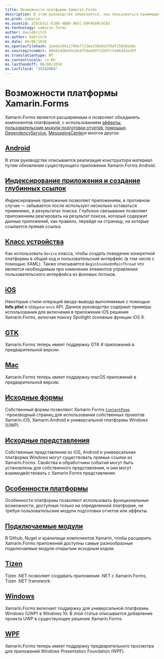 ```yaml
---
title: Возможности платформы Xamarin.Forms
description: В этом руководстве объясняется, как пользоваться преимуществами специфический для платформы функции в Xamarin.Forms приложений с помощью разных методов.
ms.prod: xamarin
ms.assetid: 2C6CE42C-E380-4BB9-90CC-D0F4E60C4C03
ms.technology: xamarin-forms
author: davidbritch
ms.author: dabritch
ms.date: 04/06/2018
ms.openlocfilehash: 2e8eb19411799e7723be338e9e3f6df35058eb8c
ms.sourcegitcommit: 66682dd8e93c0e4f5dee69f32b5fc5a96443e307
ms.translationtype: MT
ms.contentlocale: ru-RU
ms.lasthandoff: 06/08/2018
ms.locfileid: "35242804"
---
```

# <a name="xamarinforms-platform-features"></a>Возможности платформы Xamarin.Forms

Xamarin.Forms является расширяемым и позволяет объединять компонентов платформой, с использованием [эффекты](~/xamarin-forms/app-fundamentals/effects/index.md), [пользовательские модули подготовки отчетов](~/xamarin-forms/app-fundamentals/custom-renderer/index.md), [помощью DependencyService](~/xamarin-forms/app-fundamentals/dependency-service/index.md), [MessagingCenter](~/xamarin-forms/app-fundamentals/messaging-center.md)и многое другое.

## <a name="androidandroidindexmd"></a>[Android](android/index.md)

В этом руководстве описывается реализация конструктора материал путем обновления существующего приложения Xamarin.Forms Android.

## <a name="application-indexing-and-deep-linkingdeep-linkingmd"></a>[Индексирование приложения и создание глубинных ссылок](deep-linking.md)

Индексирование приложения позволяет приложениям, в противном случае — забывается после использует несколько оставаться применимо, в результатах поиска. Глубокое связывание позволяет приложениям реагировать на результат поиска, который содержит данные приложений, как правило, перейдя на страницу, на которые ссылается прямая ссылка.

## <a name="device-classdevicemd"></a>[Класс устройства](device.md)

Как использовать `Device` класса, чтобы создать поведение конкретной платформы в общий код и пользовательский интерфейс (в том числе с помощью XAML). Также описывается `BeginInvokeOnMainThread` что является необходимым при изменении элементов управления пользовательского интерфейса из фоновых потоков.

## <a name="iosiosindexmd"></a>[iOS](ios/index.md)

Некоторые стили операций ввода-вывода выполняемые с помощью **Info.plist** и `UIAppearance` API. Данное руководство содержит примеры использования для включения в приложения iOS решения Xamarin.Forms, включая поиску Spotlight основные функции iOS 9.

## <a name="gtkgtkmd"></a>[GTK](gtk.md)

Xamarin.Forms теперь имеет поддержку GTK # приложений в предварительной версии.

## <a name="macmacmd"></a>[Mac](mac.md)

Xamarin.Forms теперь имеет поддержку macOS приложений в предварительной версии.

## <a name="native-formsnative-formsmd"></a>[Исходные формы](native-forms.md)

Собственный формы позволяют Xamarin.Forms [ `ContentPage` ](https://developer.xamarin.com/api/type/Xamarin.Forms.ContentPage/)-производный страниц для использования собственных проектов Xamarin.iOS, Xamarin.Android и универсальной платформы Windows (UWP).

## <a name="native-viewsnative-viewsindexmd"></a>[Исходные представления](native-views/index.md)

Собственные представления из iOS, Android и универсальная платформа Windows могут существовать прямые ссылки из Xamarin.Forms. Свойства и обработчики событий могут быть установлены для собственного представления, и они могут взаимодействовать с Xamarin.Forms представления.

## <a name="platform-specificsplatform-specificsindexmd"></a>[Особенности платформы](platform-specifics/index.md)

Особенности платформы позволяют использовать функциональные возможности, доступные только на определенной платформе, не требуя пользовательские модули подготовки отчетов или эффекты.

## <a name="pluginspluginsmd"></a>[Подключаемые модули](plugins.md)

В Github, Nuget и хранилище компонентов Xamarin, чтобы расширить Xamarin.Forms приложений доступны самые разнообразные подключаемые модули открытым исходным кодом.

## <a name="tizentizenmd"></a>[Tizen](tizen.md)

Tizen .NET позволяет создавать приложения .NET с Xamarin.Forms, Tizen .NET framework.

## <a name="windowswindowsindexmd"></a>[Windows](windows/index.md)

Xamarin.Forms включает поддержку для универсальной платформы Windows (UWP) в Windows 10. В этой статье описывается добавление проекта UWP в существующее решение Xamarin.Forms.

## <a name="wpfwpfmd"></a>[WPF](wpf.md)

Xamarin.Forms теперь имеет поддержку предварительного просмотра для приложений Windows Presentation Foundation (WPF).
